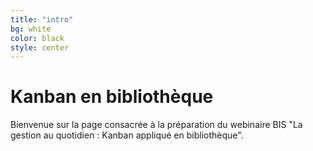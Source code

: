 ```yaml
---
title: "intro"
bg: white
color: black
style: center
---
```


# Kanban en bibliothèque

Bienvenue sur la page consacrée à la préparation du webinaire BIS "La gestion au quotidien : Kanban appliqué en bibliothèque".


